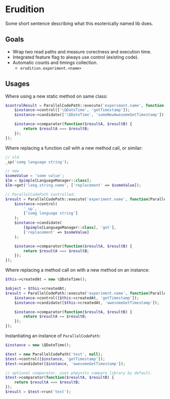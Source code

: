 # Erudition

Some short sentence describing what this esoterically named lib does.

## Goals

- Wrap two read paths and measure corectness and execution time.
- Integrated feature flag to always use control (existing code).
- Automatic counts and timings collection.
	- `erudition.experiment.<name>`


## Usages

Where using a new static method on same class:
```php
$controlResult = ParallelCodePath::execute('experiment.name', function(ParallelCodePath $instance) {
    $instance->control(['\QDateTime', 'getTimestamp']);
    $instance->candidate(['\QDateTime', 'someNewAwesomeGetTimestamp']);

    $instance->comparator(function($resultA, $resultB) {
        return $resultA === $resultB;
    });
});
```

Where replacing a function call with a new method call, or similar:
```php
// old
_sp('somg language string');

// new
$someValue = 'some value';
$lm = $pimple[LanguageManager::class];
$lm->get('lang.string.name', ['replacement' => $someValue]);

// ParallelCodePath controlled:
$result = ParallelCodePath::execute('experiment.name', function(ParallelCodePath $instance) use($someValue) {
    $instance->control(
        '_sp',
        ['somg language string']
    );
    $instance->candidate(
        [$pimple[LanguageManager::class], 'get'],
        ['replacement' => $someValue]
    );

    $instance->comparator(function($resultA, $resultB) {
        return $resultA === $resultB;
    });
});
```

Where replacing a method call on with a new method on an instance:
```php
$this->createdAt = new \QDateTime();

$object = $this->createdAt;
$result = ParallelCodePath::execute('experiment.name', function(ParallelCodePath $instance) use($object) {
    $instance->control([$this->createdAt, 'getTimestamp']);
    $instance->candidate([$this->createdAt, 'awesomeGetTimestamp']);

    $instance->comparator(function($resultA, $resultB) {
        return $resultA == $resultB;
    });
});
```

Instantiating an instance of `ParallelCodePath`:
```php
$instance = new \QDateTime();

$test = new ParallelCodePath('test', null);
$test->control([$instance, 'getTimestamp']);
$test->candidate([$instance, 'awesomeGetTimestamp']);

// optional comparator, uses phpunits compare library by default.
$test->comparator(function($resultA, $resultB) {
    return $resultA === $resultB;
});
$result = $test->run('test');
```

